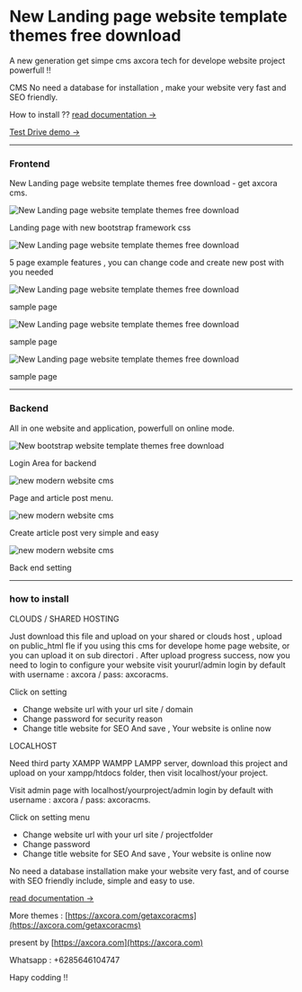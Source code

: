 # New Landing page website template themes free download

A new generation get simpe cms axcora tech for develope website project powerfull !! 

CMS No need a database for installation , make your website very fast and SEO friendly.

How to install ?? [read documentation  →](https://axcora.com/getaxcoracms/index.php?id=get-started)

[Test Drive demo →](https://youtu.be/MNR7h2PnB2E)

---------------------------------

### Frontend

New Landing page website template themes free download - get axcora cms.

![New Landing page website template themes free download](https://a.fsdn.com/con/app/proj/webmurah/screenshots/pembuatan%20website%20murah%20%283%29.jpeg/max/max/1)

Landing page with new bootstrap framework css 

![New Landing page website template themes free download](https://a.fsdn.com/con/app/proj/webmurah/screenshots/pembuatan%20website%20murah%20%283%29%20-%20Copy.jpeg/max/max/1)

5 page example features , you can change code and create new post with you needed

![New Landing page website template themes free download](https://a.fsdn.com/con/app/proj/webmurah/screenshots/pembuatan%20website%20murah%20%284%29%20-%20Copy.jpeg/max/max/1)

sample page

![New Landing page website template themes free download](https://a.fsdn.com/con/app/proj/webmurah/screenshots/pembuatan%20website%20murah%20%285%29%20-%20Copy.jpg/max/max/1)

sample page

![New Landing page website template themes free download](https://a.fsdn.com/con/app/proj/webmurah/screenshots/pembuatan%20website%20murah%20%281%29.jpeg/max/max/1)

sample page

---------------------------------

### Backend

All in one website and application, powerfull on online mode.

![New bootstrap website template themes free download ](https://a.fsdn.com/con/app/proj/getaxcoracms/screenshots/New%20CMS%20modern%20website%20SEO%20%286%29.png/max/max/1)

Login Area for backend

![new modern website cms](https://a.fsdn.com/con/app/proj/getaxcoracms/screenshots/New%20CMS%20modern%20website%20SEO%20%285%29.png/max/max/1)

Page and article post menu.

![new modern website cms](https://a.fsdn.com/con/app/proj/getaxcoracms/screenshots/New%20CMS%20modern%20website%20SEO%20%284%29.png/max/max/1)

Create article post very simple and easy

![new modern website cms](https://a.fsdn.com/con/app/proj/getaxcoracms/screenshots/New%20CMS%20modern%20website%20SEO%20%282%29.png/max/max/1)

Back end setting

 -----------------------------------------------------------------
### how to install

CLOUDS / SHARED HOSTING

Just download this file and upload on your shared or clouds host , upload on public_html fle if you using this cms for develope home page website, or you can upload it on sub directori .
After upload progress success, now you need to login to configure your website visit yoururl/admin login by default with username : axcora / pass: axcoracms.

Click on setting
+ Change website url with your url site / domain
+ Change password for security reason
+ Change title website for SEO
And save , Your website is online now 

LOCALHOST

Need third party XAMPP WAMPP LAMPP server, download this project and upload on your xampp/htdocs folder, then visit localhost/your project.

Visit admin page with localhost/yourproject/admin login by default with username : axcora / pass: axcoracms.

Click on setting menu
+ Change website url with your url site / projectfolder
+ Change password
+ Change title website for SEO
And save , Your website is online now 

No need a database installation make your website very fast, and of course with SEO friendly include, simple and easy to use.

[read documentation  →](https://axcora.com/getaxcoracms/index.php?id=get-started)

More themes :
[https://axcora.com/getaxcoracms](https://axcora.com/getaxcoracms)

present by [https://axcora.com](https://axcora.com)

Whatsapp : +6285646104747

Hapy codding !!

